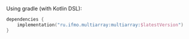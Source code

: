 Using gradle (with Kotlin DSL): 

```kotlin
dependencies {
    implementation("ru.ifmo.multiarray:multiarray:$latestVersion")
}
```
